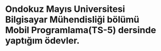 # Ondokuz Mayıs Universitesi Bilgisayar Mühendisliği bölümü Mobil Programlama(TS-5) dersinde yaptığım ödevler. 
